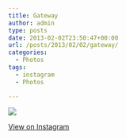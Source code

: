 ```yaml
---
title: Gateway
author: admin
type: posts
date: 2013-02-02T23:50:47+00:00
url: /posts/2013/02/02/gateway/
categories:
  - Photos
tags:
  - instagram
  - Photos

---
```

![][1]

<p class="view-instagram">
  <a href="http://instagr.am/p/VP2apaqlp6/">View on Instagram</a>
</p>

 [1]: http://lobban.org/wordpress//HLIC/2db5a16d99b4d1a0fe2852de35b0b842.jpg